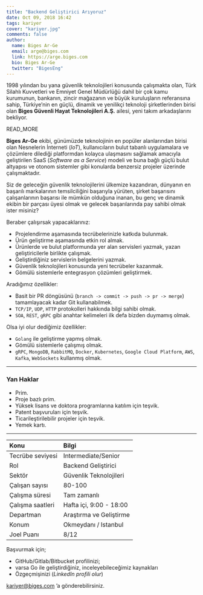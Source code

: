 ```yaml
---
title: "Backend Geliştirici Arıyoruz"
date: Oct 09, 2018 16:42
tags: kariyer
cover: "kariyer.jpg"
comments: false
author:
  name: Biges Ar-Ge
  email: arge@biges.com
  link: https://arge.biges.com
  bio: Biges Ar-Ge
  twitter: "BigesEng"
---
```


1998 yılından bu yana güvenlik teknolojileri konusunda çalışmakta olan, Türk
Silahlı Kuvvetleri ve Emniyet Genel Müdürlüğü dahil bir çok kamu kurumunun,
bankanın, zincir mağazanın ve büyük kuruluşların referansına sahip,
Türkiye’nin en güçlü, dinamik ve yenilikçi teknoloji şirketlerinden birisi
olan **Biges Güvenli Hayat Teknolojileri A.Ş.** ailesi, yeni takım arkadaşlarını
bekliyor.

READ_MORE

**Biges Ar-Ge** ekibi, günümüzde teknolojinin en popüler alanlarından birisi olan
Nesnelerin İnterneti (_IoT_), kullanıcıların bulut tabanlı uygulamalara ve
çözümlere dilediği platformdan kolayca ulaşmasını sağlamak amacıyla
geliştirilen SaaS (_Software as a Service_) modeli ve buna bağlı güçlü bulut
altyapısı ve otonom sistemler gibi konularda benzersiz projeler üzerinde
çalışmaktadır.

Siz de geleceğin güvenlik teknolojilerini ülkemize kazandıran, dünyanın en
başarılı markalarının temsilciliğini başarıyla yürüten, şirket başarısını
çalışanlarının başarısı ile mümkün olduğuna inanan, bu genç ve dinamik ekibin
bir parçası üyesi olmak ve gelecek başarılarında pay sahibi olmak ister
misiniz?

Beraber çalışırsak yapacaklarınız:

- Projelendirme aşamasında tecrübelerinizle katkıda bulunmak.
- Ürün geliştirme aşamasında etkin rol almak.
- Ürünlerde ve bulut platformunda yer alan servisleri yazmak, yazan
  geliştiricilerle birlikte çalışmak.
- Geliştirdiğiniz servislerin belgelerini yazmak.
- Güvenlik teknolojileri konusunda yeni tecrübeler kazanmak.
- Gömülü sistemlerle entegrasyon çözümleri geliştirmek.

Aradığımız özellikler:

- Basit bir PR döngüsünü (`branch -> commit -> push -> pr -> merge`)
  tamamlayacak kadar Git kullanabilmek.
- `TCP/IP`, `UDP`, `HTTP` protokolleri hakkında bilgi sahibi olmak.
- `SOA`, `REST`, `gRPC` gibi anahtar kelimeleri ilk defa bizden duymamış olmak.

Olsa iyi olur dediğimiz özellikler:

- `Golang` ile geliştirme yapmış olmak.
- Gömülü sistemlerle çalışmış olmak.
- `gRPC`, `MongoDB`, `RabbitMQ`, `Docker`, `Kubernetes`, `Google Cloud Platform`, `AWS`, `Kafka`, `WebSockets` kullanmış olmak.

---

### Yan Haklar

- Prim.
- Proje bazlı prim.
- Yüksek lisans ve doktora programlarına katılım için teşvik.
- Patent başvuruları için teşvik.
- Ticarileştirilebilir projeler için teşvik.
- Yemek kartı.

---

| Konu             | Bilgi                   |
| :--------------- | :---------------------- |
| Tecrübe seviyesi | Intermediate/Senior     |
| Rol              | Backend Geliştirici     |
| Sektör           | Güvenlik Teknolojileri  |
| Çalışan sayısı   | 80-100                  |
| Çalışma süresi   | Tam zamanlı             |
| Çalışma saatleri | Hafta içi, 9:00 - 18:00 |
| Departman        | Araştırma ve Geliştirme |
| Konum            | Okmeydanı / Istanbul    |
| Joel Puanı       | 8/12                    |

Başvurmak için;

- GitHub/Gitlab/Bitbucket profilinizi;
- varsa Go ile geliştirdiğiniz, inceleyebileceğimiz kaynakları
- Özgeçmişinizi (_LinkedIn profili olur_)

kariyer@biges.com ’a gönderebilirsiniz.

